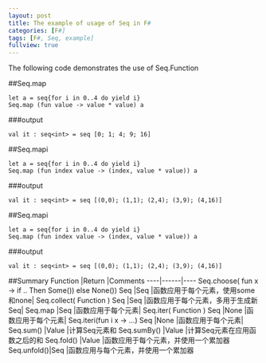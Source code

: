 ```yaml
---
layout: post
title: The example of usage of Seq in F#
categories: [F#]
tags: [F#, Seq, example]
fullview: true
---
```

The following code demonstrates the use of Seq.Function

##Seq.map

	let a = seq{for i in 0..4 do yield i}
	Seq.map (fun value -> value * value) a
	
###output
	
	val it : seq<int> = seq [0; 1; 4; 9; 16]
	

##Seq.mapi

	let a = seq{for i in 0..4 do yield i}
	Seq.map (fun index value -> (index, value * value)) a
	
###output
	
	val it : seq<int> = seq [(0,0); (1,1); (2,4); (3,9); (4,16)]
		

##Seq.mapi

	let a = seq{for i in 0..4 do yield i}
	Seq.map (fun index value -> (index, value * value)) a
	
###output
	
	val it : seq<int> = seq [(0,0); (1,1); (2,4); (3,9); (4,16)]
		
		
		
##Summary
Function	|Return	|Comments
----|------|----
Seq.choose( fun x -> if .. Then Some()) else None()) Seq	|Seq	|函数应用于每个元素，使用some和none|
Seq.collect( Function ) Seq	|Seq	|函数应用于每个元素，多用于生成新Seq|
Seq.map	|Seq	|函数应用于每个元素|
Seq.iter( Function ) Seq	|None	|函数应用于每个元素|
Seq.iteri(fun i x -> …) Seq	|None	|函数应用于每个元素|
Seq.sum()	|Value	|计算Seq元素和
Seq.sumBy()	|Value	|计算Seq元素在应用函数之后的和
Seq.fold()	|Value	|函数应用于每个元素，并使用一个累加器
Seq.unfold()|Seq	|函数应用与每个元素，并使用一个累加器
